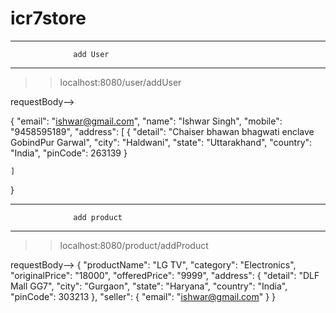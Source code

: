 # icr7store


----------------------------------------------
                  add User 
----------------------------------------------

>> localhost:8080/user/addUser

requestBody-->

{
    "email": "ishwar@gmail.com",
    "name": "Ishwar Singh",
    "mobile": "9458595189",
    "address": [
        {
            "detail": "Chaiser bhawan bhagwati enclave GobindPur Garwal",
            "city": "Haldwani",
            "state": "Uttarakhand",
            "country": "India",
            "pinCode": 263139
        }
        
    ]
}

----------------------------------------------
                  add product 
----------------------------------------------

>> localhost:8080/product/addProduct

requestBody-->
{
    "productName": "LG TV",
    "category": "Electronics",
    "originalPrice": "18000",
    "offeredPrice": "9999",
    "address": {
        "detail": "DLF Mall GG7",
        "city": "Gurgaon",
        "state": "Haryana",
        "country": "India",
        "pinCode": 303213
    },
    "seller": {
        "email": "ishwar@gmail.com"
    }
}
